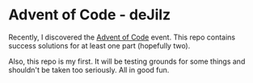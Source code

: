 
<h1> Advent of Code - deJilz </h1>

Recently, I discovered the <a href="https://www.adventofcode.com">Advent of Code</a> event. This repo contains success solutions for at least one part (hopefully two).

Also, this repo is my first. It will be testing grounds for some things and shouldn't be taken too seriously. All in good fun.
